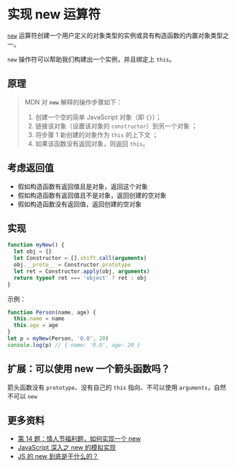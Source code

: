 # 实现 new 运算符

[`new`](https://developer.mozilla.org/en-US/docs/Web/JavaScript/Reference/Operators/new) 运算符创建一个用户定义的对象类型的实例或具有构造函数的内置对象类型之一。

`new` 操作符可以帮助我们构建出一个实例，并且绑定上 `this`。

## 原理

> MDN 对 **`new`** 解释的操作步骤如下：
>
> 1. 创建一个空的简单 JavaScript 对象（即 `{}`）；
> 2. 链接该对象（设置该对象的 `constructor`）到另一个对象 ；
> 3. 将步骤 1 新创建的对象作为 `this` 的上下文 ；
> 4. 如果该函数没有返回对象，则返回 `this`。

## 考虑返回值

- 假如构造函数有返回值且是对象，返回这个对象
- 假如构造函数有返回值且不是对象，返回创建的空对象
- 假如构造函数没有返回值，返回创建的空对象

## 实现

```js
function myNew() {
  let obj = {}
  let Constructor = [].shift.call(arguments)
  obj.__proto__ = Constructor.prototype
  let ret = Constructor.apply(obj, arguments)
  return typeof ret === 'object' ? ret : obj
}
```

示例：

```js
function Person(name, age) {
  this.name = name
  this.age = age
}
let p = myNew(Person, 'O.O', 20)
console.log(p) // { name: 'O.O', age: 20 }
```

## 扩展：可以使用 new 一个箭头函数吗？

箭头函数没有 `prototype`、没有自己的 `this` 指向、不可以使用 `arguments`，自然不可以 `new`

## 更多资料

- [第 14 题：情人节福利题，如何实现一个 new](https://github.com/Advanced-Frontend/Daily-Interview-Question/issues/12)
- [JavaScript 深入之 new 的模拟实现](https://github.com/mqyqingfeng/Blog/issues/13)
- [JS 的 new 到底是干什么的？](https://zhuanlan.zhihu.com/p/23987456)
